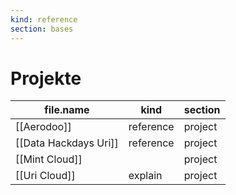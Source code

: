 ```yaml
---
kind: reference
section: bases
---
```


# Projekte
| file.name | kind | section |
| --- | --- | --- |
| [[Aerodoo]] | reference | project |
| [[Data Hackdays Uri]] | reference | project |
| [[Mint Cloud]] |  | project |
| [[Uri Cloud]] | explain | project |
